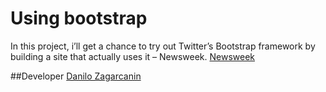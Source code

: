 # Using bootstrap
In this project, i’ll get a chance to try out Twitter’s Bootstrap framework by building a site that actually uses it – Newsweek.
[Newsweek](https://www.newsweek.com/)

##Developer
[Danilo Zagarcanin ](https://github.com/danilozag1992)

